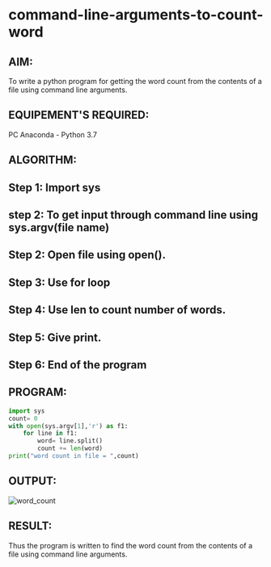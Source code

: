# command-line-arguments-to-count-word

## AIM:
To write a python program for getting the word count from the contents of a file using command line arguments.

## EQUIPEMENT'S REQUIRED: 
PC
Anaconda - Python 3.7

## ALGORITHM: 
## Step 1: Import sys

## step 2: To get input through command line using sys.argv(file name)

## Step 2: Open file using open().
 
## Step 3: Use for loop

## Step 4: Use len to count number of words.

## Step 5: Give print.

## Step 6: End of the program

## PROGRAM:
```python
import sys
count= 0
with open(sys.argv[1],'r') as f1:
    for line in f1:
        word= line.split()
        count += len(word)
print("word count in file = ",count)
```
## OUTPUT:
![word_count](https://user-images.githubusercontent.com/121215739/215327732-e40ec0fa-3d64-4b61-b7e8-35d24575e142.jpg)




## RESULT:
Thus the program is written to find the word count from the contents of a file using command line arguments.
